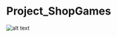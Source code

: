 # Project_ShopGames
![alt text](https://github.com/fegiacomelli/Project_ShopGames/img/img1.jpg?raw=true)
